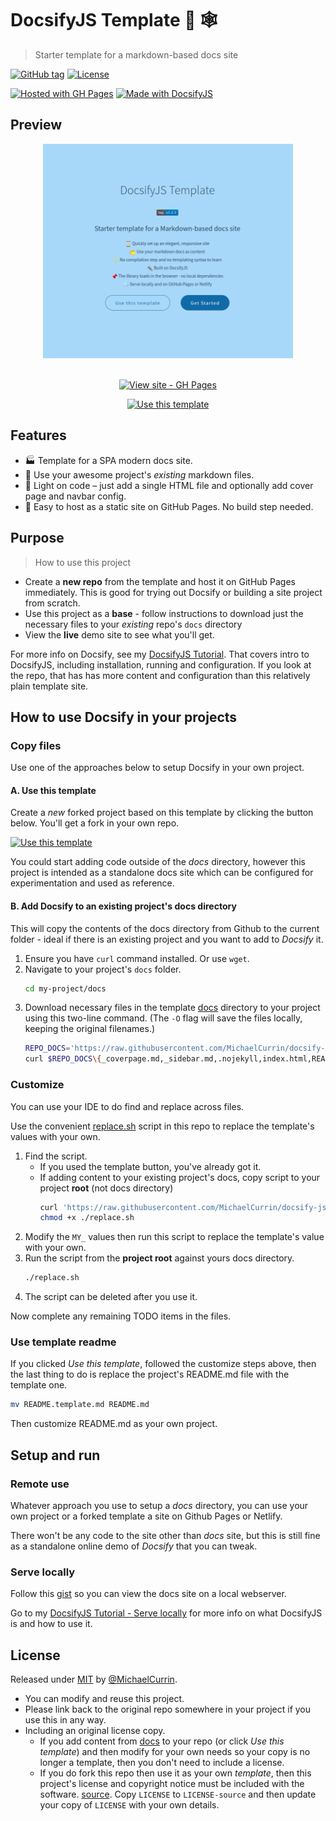# DocsifyJS Template 📒 🕸
> Starter template for a markdown-based docs site

[![GitHub tag](https://img.shields.io/github/tag/MichaelCurrin/docsify-js-template)](https://github.com/MichaelCurrin/docsify-js-template/tags/?include_prereleases&sort=semver)
[![License](https://img.shields.io/badge/License-MIT-blue)](#license)

[![Hosted with GH Pages](https://img.shields.io/badge/Hosted_with-GitHub_Pages-blue?logo=github&logoColor=white)](https://pages.github.com/)
[![Made with DocsifyJS](https://img.shields.io/badge/DocsifyJS-latest-blue)](https://docsify.js.org/)


## Preview

<div align="center">
    <a href="https://michaelcurrin.github.io/docsify-js-template/">
        <img src="/sample.png" alt="Sample screenshot" title="Sample screenshot" width="400" />
    </a>
</div>

<br>

<div align="center">

[![View site - GH Pages](https://img.shields.io/badge/View_site-GH_Pages-blue?style=for-the-badge)](https://michaelcurrin.github.io/docsify-js-template/)

[![Use this template](https://img.shields.io/badge/Generate-Use_this_template-2ea44f?style=for-the-badge)](https://github.com/MichaelCurrin/docsify-js-template/generate)

</div>


## Features

- 🏭 Template for a SPA modern docs site.
- 📗 Use your awesome project's _existing_ markdown files.
- 🤩 Light on code – just add a single HTML file and optionally add cover page and navbar config.
- 🚀 Easy to host as a static site on GitHub Pages. No build step needed.


## Purpose
> How to use this project

- Create a **new repo** from the template and host it on GitHub Pages immediately. This is good for trying out Docsify or building a site project from scratch.
- Use this project as a **base** - follow instructions to download just the necessary files to your _existing_ repo's `docs` directory
- View the **live** demo site to see what you'll get.

For more info on Docsify, see my [DocsifyJS Tutorial][]. That covers intro to DocsifyJS, including installation, running and configuration. If you look at the repo, that has has more content and configuration than this relatively plain template site.

[DocsifyJS Tutorial]: https://michaelcurrin.github.io/docsify-js-tutorial/#/


## How to use Docsify in your projects

### Copy files

Use one of the approaches below to setup Docsify in your own project.

#### A. Use this template

Create a _new_ forked project based on this template  by clicking the button below. You'll get a fork in your own repo.

[![Use this template](https://img.shields.io/badge/Use_this_template-2ea44f)](https://github.com/MichaelCurrin/docsify-js-template/generate)

You could start adding code outside of the _docs_ directory, however this project is intended as a standalone docs site which can be configured for experimentation and used as reference.

#### B. Add Docsify to an existing project's docs directory

This will copy the contents of the docs directory from Github to the current folder - ideal if there is an existing project and you want to add to _Docsify_ it.

1. Ensure you have `curl` command installed. Or use `wget`.
2. Navigate to your project's `docs` folder.
    ```sh
    cd my-project/docs
    ```
3. Download necessary files in the template [docs](/docs) directory to your project using this two-line command. (The `-O` flag will save the files locally, keeping the original filenames.)
    ```sh
    REPO_DOCS='https://raw.githubusercontent.com/MichaelCurrin/docsify-js-template/master/docs/'
    curl $REPO_DOCS\{_coverpage.md,_sidebar.md,.nojekyll,index.html,README.md\} -O
    ```

### Customize

You can use your IDE to do find and replace across files.

Use the convenient [replace.sh](/replace.sh) script in this repo to replace the template's values with your own.


1. Find the script.
    - If you used the template button, you've already got it.
    - If adding content to your existing project's docs, copy script to your project **root** (not docs directory)
        ```sh
        curl 'https://raw.githubusercontent.com/MichaelCurrin/docsify-js-template/master/replace.sh' -O
        chmod +x ./replace.sh
        ```
2. Modify the `MY_` values then run this script to replace the template's value with your own.
3. Run the script from the **project root** against yours docs directory.
   ```sh
   ./replace.sh
   ```
4. The script can be deleted after you use it.

Now complete any remaining TODO items in the files.

### Use template readme

If you clicked _Use this template_, followed the customize steps above, then the last thing to do is replace the project's README.md file with the template one.

```sh
mv README.template.md README.md
```

Then customize README.md as your own project.


## Setup and run

### Remote use

Whatever approach you use to setup a _docs_ directory, you can use your own project or a forked template a site on Github Pages or Netlify.

There won't be any code to the site other than _docs_ site, but this is still fine as a standalone online demo of _Docsify_ that you can tweak.


### Serve locally

Follow this [gist](https://gist.github.com/MichaelCurrin/4c8060dcc9d8841f842eeebc7a1436d8) so you can view the docs site on a local webserver.

Go to my [DocsifyJS Tutorial - Serve locally](https://michaelcurrin.github.io/docsify-js-tutorial/#/?id=serve-a-docsify-site-locally) for more info on what DocsifyJS is and how to use it.


## License

Released under [MIT](/LICENSE) by [@MichaelCurrin](https://github.com/MichaelCurrin).

- You can modify and reuse this project.
- Please link back to the original repo somewhere in your project if you use this in any way.
- Including an original license copy.
    - If you add content from [docs](/docs) to your repo (or click _Use this template_) and then modify for your own needs so your copy is no longer a template, then you don't need to include a license.
    - If you do fork this repo then use it as your own _template_, then this project's license and copyright notice must be included with the software. [source](https://choosealicense.com/licenses/#mit). Copy `LICENSE` to `LICENSE-source` and then update your copy of `LICENSE` with your own details.
